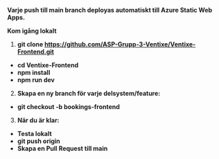 





**Varje push till main branch deployas automatiskt till Azure Static Web Apps.**

**Kom igång lokalt**
1. ****git clone https://github.com/ASP-Grupp-3-Ventixe/Ventixe-Frontend.git****
- ****cd Ventixe-Frontend****
- ****npm install****
- ****npm run dev****

2. **Skapa en ny branch för varje delsystem/feature:**
- **git checkout -b bookings-frontend**

3. **När du är klar:**
- **Testa lokalt**
- **git push origin <din-branch>**
- **Skapa en Pull Request till main**

